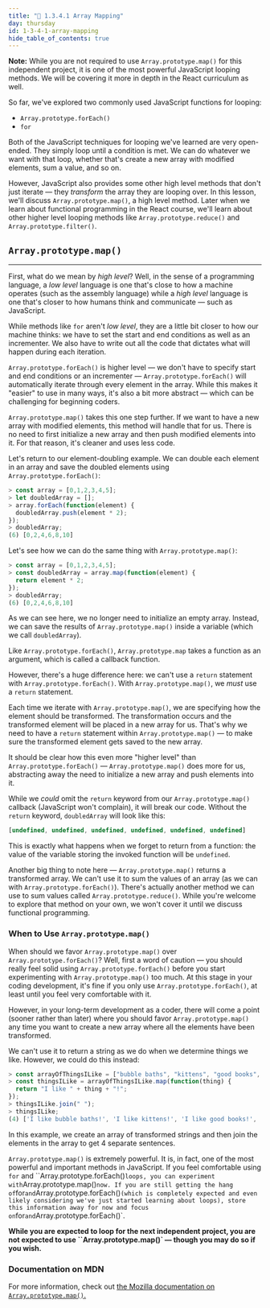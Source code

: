 ```yaml
---
title: "📓 1.3.4.1 Array Mapping"
day: thursday
id: 1-3-4-1-array-mapping
hide_table_of_contents: true
---
```


**Note:** While you are not required to use `Array.prototype.map()` for this independent project, it is one of the most powerful JavaScript looping methods. We will be covering it more in depth in the React curriculum as well.

So far, we've explored two commonly used JavaScript functions for looping:

* `Array.prototype.forEach()`
* `for`

Both of the JavaScript techniques for looping we've learned are very open-ended. They simply loop until a condition is met. We can do whatever we want with that loop, whether that's create a new array with modified elements, sum a value, and so on.

However, JavaScript also provides some other high level methods that don't just iterate — they _transform_ the array they are looping over. In this lesson, we'll discuss `Array.prototype.map()`, a high level method. Later when we learn about functional programming in the React course, we'll learn about other higher level looping methods like `Array.prototype.reduce()` and `Array.prototype.filter()`.

## `Array.prototype.map()`
---

First, what do we mean by _high level_? Well, in the sense of a programming language, a _low level_ language is one that's close to how a machine operates (such as the assembly language) while a _high level_ language is one that's closer to how humans think and communicate — such as JavaScript.

While methods like `for` aren't _low level_, they are a little bit closer to how our machine thinks: we have to set the start and end conditions as well as an incrementer. We also have to write out all the code that dictates what will happen during each iteration.

`Array.prototype.forEach()` is higher level — we don't have to specify start and end conditions or an incrementer — `Array.prototype.forEach()` will automatically iterate through every element in the array. While this makes it "easier" to use in many ways, it's also a bit more abstract — which can be challenging for beginning coders.

`Array.prototype.map()` takes this one step further. If we want to have a new array with modified elements, this method will handle that for us. There is no need to first initialize a new array and then push modified elements into it. For that reason, it's cleaner and uses less code.

Let's return to our element-doubling example. We can double each element in an array and save the doubled elements using `Array.prototype.forEach()`:

```js
> const array = [0,1,2,3,4,5];
> let doubledArray = [];
> array.forEach(function(element) {
  doubledArray.push(element * 2);
});
> doubledArray;
(6) [0,2,4,6,8,10]
```

Let's see how we can do the same thing with `Array.prototype.map()`:

```js
> const array = [0,1,2,3,4,5];
> const doubledArray = array.map(function(element) {
  return element * 2;
});
> doubledArray;
(6) [0,2,4,6,8,10]
```

As we can see here, we no longer need to initialize an empty array. Instead, we can save the results of `Array.prototype.map()` inside a variable (which we call `doubledArray`).

Like `Array.prototype.forEach()`, `Array.prototype.map` takes a function as an argument, which is called a callback function.

However, there's a huge difference here: we can't use a `return` statement with `Array.prototype.forEach()`. With `Array.prototype.map()`, we _must_ use a `return` statement. 

Each time we iterate with `Array.prototype.map()`, we are specifying how the element should be transformed. The transformation occurs and the transformed element will be placed in a new array for us. That's why we need to have a `return` statement within `Array.prototype.map()` — to make sure the transformed element gets saved to the new array. 

It should be clear how this even more "higher level" than `Array.prototype.forEach()` — `Array.prototype.map()` does more for us, abstracting away the need to initialize a new array and push elements into it.

While we _could_ omit the `return` keyword from our `Array.prototype.map()` callback (JavaScript won't complain), it will break our code. Without the `return` keyword, `doubledArray` will look like this:

```js
[undefined, undefined, undefined, undefined, undefined, undefined]
```

This is exactly what happens when we forget to return from a function: the value of the variable storing the invoked function will be `undefined`.

Another big thing to note here — `Array.prototype.map()` returns a transformed array. We can't use it to sum the values of an array (as we can with `Array.prototype.forEach()`). There's actually another method we can use to sum values called `Array.prototype.reduce()`. While you're welcome to explore that method on your own, we won't cover it until we discuss functional programming.

### When to Use `Array.prototype.map()`

When should we favor `Array.prototype.map()` over `Array.prototype.forEach()`? Well, first a word of caution — you should really feel solid using `Array.prototype.forEach()` before you start experimenting with `Array.prototype.map()` too much. At this stage in your coding development, it's fine if you only use `Array.prototype.forEach()`, at least until you feel very comfortable with it.

However, in your long-term development as a coder, there will come a point (sooner rather than later) where you should favor `Array.prototype.map()` any time you want to create a new array where all the elements have been transformed.

We can't use it to return a string as we do when we determine things we like. However, we could do this instead:

```js
> const arrayOfThingsILike = ["bubble baths", "kittens", "good books", "clean code"];
> const thingsILike = arrayOfThingsILike.map(function(thing) {
  return "I like " + thing + "!";
});
> thingsILike.join(" ");
> thingsILike;
(4) ['I like bubble baths!', 'I like kittens!', 'I like good books!', 'I like clean code!']
```

In this example, we create an array of transformed strings and then join the elements in the array to get 4 separate sentences.

`Array.prototype.map()` is extremely powerful. It is, in fact, one of the most powerful and important methods in JavaScript. If you feel comfortable using `for` and ``Array.prototype.forEach()` loops, you can experiment with `Array.prototype.map()` now. If you are still getting the hang of `for` and `Array.prototype.forEach()` (which is completely expected and even likely considering we've just started learning about loops), store this information away for now and focus on `for` and `Array.prototype.forEach()`.

**While you are expected to loop for the next independent project, you are not expected to use ``Array.prototype.map()` — though you may do so if you wish.**

### Documentation on MDN

For more information, check out [the Mozilla documentation on `Array.prototype.map()`.](https://developer.mozilla.org/en-US/docs/Web/JavaScript/Reference/Global_Objects/Array/map)
